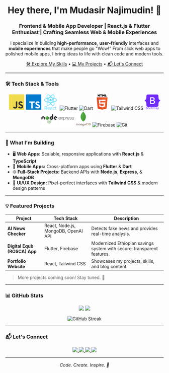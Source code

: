 <h1 align="center">Hey there, I'm Mudasir Najimudin! 👋</h1>
<h3 align="center">Frontend & Mobile App Developer | React.js & Flutter Enthusiast | Crafting Seamless Web & Mobile Experiences</h3>

<p align="center">
  I specialize in building <b>high-performance</b>, <b>user-friendly</b> interfaces and <b>mobile experiences</b> that make people go "Wow!" From slick web apps to polished mobile apps, I bring ideas to life with clean code and modern tools.
</p>

<p align="center">
  <a href="#skills">🛠 Explore My Skills</a> • <a href="#projects">💻 My Projects</a> • <a href="#connect">📬 Let's Connect</a>
</p>

---

### 🛠️ Tech Stack & Tools

<p align="center">
  <img src="https://raw.githubusercontent.com/devicons/devicon/master/icons/javascript/javascript-original.svg" alt="JavaScript" width="50" height="50"/>
  <img src="https://raw.githubusercontent.com/devicons/devicon/master/icons/typescript/typescript-original.svg" alt="TypeScript" width="50" height="50"/>
  <img src="https://raw.githubusercontent.com/devicons/devicon/master/icons/react/react-original-wordmark.svg" alt="React" width="50" height="50"/>
  <img src="https://www.vectorlogo.zone/logos/flutterio/flutterio-icon.svg" alt="Flutter" width="50" height="50"/>
  <img src="https://www.vectorlogo.zone/logos/dartlang/dartlang-icon.svg" alt="Dart" width="50" height="50"/>
  <img src="https://raw.githubusercontent.com/devicons/devicon/master/icons/html5/html5-original-wordmark.svg" alt="HTML5" width="50" height="50"/>
  <img src="https://www.vectorlogo.zone/logos/tailwindcss/tailwindcss-icon.svg" alt="Tailwind CSS" width="50" height="50"/>
  <img src="https://raw.githubusercontent.com/devicons/devicon/master/icons/bootstrap/bootstrap-plain-wordmark.svg" alt="Bootstrap" width="50" height="50"/>
  <img src="https://raw.githubusercontent.com/devicons/devicon/master/icons/nodejs/nodejs-original-wordmark.svg" alt="Node.js" width="50" height="50"/>
  <img src="https://raw.githubusercontent.com/devicons/devicon/master/icons/express/express-original-wordmark.svg" alt="Express" width="50" height="50"/>
  <img src="https://raw.githubusercontent.com/devicons/devicon/master/icons/mongodb/mongodb-original-wordmark.svg" alt="MongoDB" width="50" height="50"/>
  <img src="https://www.vectorlogo.zone/logos/firebase/firebase-icon.svg" alt="Firebase" width="50" height="50"/>
  <img src="https://www.vectorlogo.zone/logos/git-scm/git-scm-icon.svg" alt="Git" width="50" height="50"/>
</p>

---

### 🚀 What I'm Building

- 🖥 **Web Apps:** Scalable, responsive applications with **React.js** & **TypeScript**  
- 📱 **Mobile Apps:** Cross-platform apps using **Flutter** & **Dart**  
- 🌐 **Full-Stack Projects:** Backend APIs with **Node.js**, **Express**, & **MongoDB**  
- 🎨 **UI/UX Design:** Pixel-perfect interfaces with **Tailwind CSS** & modern design patterns  

---

### 💡 Featured Projects

| Project | Tech Stack | Description |
|---------|------------|-------------|
| **AI News Checker** | React, Node.js, MongoDB, OpenAI API | Detects fake news and provides real-time analysis. |
| **Digital Equb (ROSCA) App** | Flutter, Firebase | Modernized Ethiopian savings system with secure, transparent features. |
| **Portfolio Website** | React, Tailwind CSS | Showcases my projects, skills, and blog content. |

> More projects coming soon! Stay tuned. 🚀

---

### 📊 GitHub Stats

<p align="center">
  <img src="https://github-readme-stats.vercel.app/api?username=mu534&show_icons=true&theme=tokyonight" width="48%" />
  <img src="https://github-readme-stats.vercel.app/api/top-langs/?username=mu534&layout=compact&theme=tokyonight" width="48%" />
</p>
<p align="center">
  <img src="https://github-readme-streak-stats.herokuapp.com/?user=mu534&theme=tokyonight" alt="GitHub Streak" />
</p>

---

### 📬 Let's Connect

<p align="center">
  <a href="https://www.linkedin.com/in/mudasir-najimudin-127064328" target="_blank">
    <img src="https://img.shields.io/badge/LinkedIn-0077B5?style=for-the-badge&logo=linkedin&logoColor=white" />
  </a>
  <a href="https://www.facebook.com/mudassir.najmuddiin" target="_blank">
    <img src="https://img.shields.io/badge/Facebook-1877F2?style=for-the-badge&logo=facebook&logoColor=white" />
  </a>
  <a href="https://www.instagram.com/n_mudasir_n" target="_blank">
    <img src="https://img.shields.io/badge/Instagram-E4405F?style=for-the-badge&logo=instagram&logoColor=white" />
  </a>
  <a href="mailto:mudassirnajimuddin@gmail.com">
    <img src="https://img.shields.io/badge/Email-D14836?style=for-the-badge&logo=gmail&logoColor=white" />
  </a>
</p>

---

<p align="center">
  <i>Code. Create. Inspire. 🚀</i>
</p>
